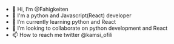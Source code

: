 - 👋 Hi, I’m @Fahigkeiten
- 👀 I'm a python and Javascript(React) developer
- 🌱 I’m currently learning python and React
- 💞️ I’m looking to collaborate on python development and React
- 📫 How to reach me twitter @kamsi_ofili

<!---
Fahigkeiten/Fahigkeiten is a ✨ special ✨ repository because its `README.md` (this file) appears on your GitHub profile.
You can click the Preview link to take a look at your changes.
--->
